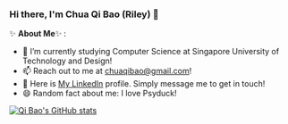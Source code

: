### Hi there, I'm Chua Qi Bao (Riley) 👋

✨ **About Me**✨ :

- 🔭 I’m currently studying Computer Science at Singapore University of Technology and Design!
- 📫 Reach out to me at chuaqibao@gmail.com!
- 💬 Here is [My LinkedIn](https://www.linkedin.com/in/chuaqibao) profile. Simply message me to get in touch!
- 😄 Random fact about me: I love Psyduck!

[![Qi Bao's GitHub stats](https://github-readme-stats.vercel.app/api?username=chuaqibao)](https://github.com/anuraghazra/github-readme-stats)
